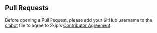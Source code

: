 ## Pull Requests

Before opening a Pull Request, please add your GitHub username to the
[clabot](https://github.com/skiptools/clabot-config/blob/main/.clabot) 
file to agree to Skip's
[Contributor Agreement](https://github.com/skiptools/clabot-config/blob/main/Contributor-License-Agreement.md).

